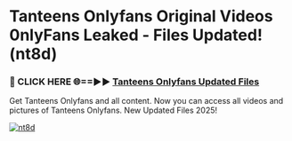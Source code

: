 # Tanteens Onlyfans Original Videos 0nlyFans Leaked - Files Updated! (nt8d)

<h3>🔴 CLICK HERE 🌐==►► <a href="https://tinyurl.com/ehrbuxhb" rel="nofollow">Tanteens Onlyfans Updated Files</a></h3>

Get Tanteens Onlyfans and all content. Now you can access all videos and pictures of Tanteens Onlyfans. New Updated Files 2025!

[![nt8d](https://i.imgur.com/lVYEuWS.gif)](https://tinyurl.com/ehrbuxhb)
